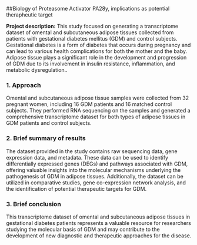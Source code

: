 ##Biology of Proteasome Activator PA28y, implications as potential therapheutic target

**Project description:** This study focused on generating a transcriptome dataset of omental and subcutaneous adipose tissues collected from patients with gestational diabetes mellitus (GDM) and control subjects. Gestational diabetes is a form of diabetes that occurs during pregnancy and can lead to various health complications for both the mother and the baby. Adipose tissue plays a significant role in the development and progression of GDM due to its involvement in insulin resistance, inflammation, and metabolic dysregulation..

### 1. Approach

Omental and subcutaneous adipose tissue samples were collected from 32 pregnant women, including 16 GDM patients and 16 matched control subjects. They performed RNA sequencing on the samples and generated a comprehensive transcriptome dataset for both types of adipose tissues in GDM patients and control subjects.

### 2. Brief summary of results

The dataset provided in the study contains raw sequencing data, gene expression data, and metadata. These data can be used to identify differentially expressed genes (DEGs) and pathways associated with GDM, offering valuable insights into the molecular mechanisms underlying the pathogenesis of GDM in adipose tissues. Additionally, the dataset can be utilized in comparative studies, gene co-expression network analysis, and the identification of potential therapeutic targets for GDM.

### 3. Brief conclusion

This transcriptome dataset of omental and subcutaneous adipose tissues in gestational diabetes patients represents a valuable resource for researchers studying the molecular basis of GDM and may contribute to the development of new diagnostic and therapeutic approaches for the disease.

